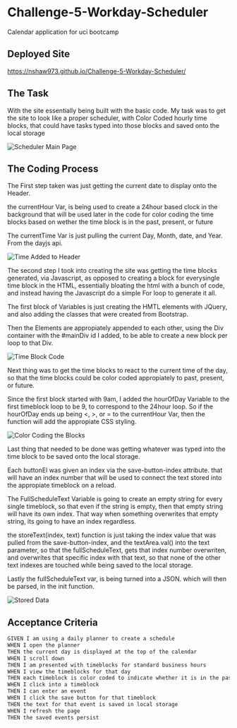 # Challenge-5-Workday-Scheduler
Calendar application for uci bootcamp

## Deployed Site

https://nshaw973.github.io/Challenge-5-Workday-Scheduler/

## The Task

With the site essentially being built with the basic code. My task was to get the site to look like a proper scheduler, with Color Coded hourly time blocks, that could have tasks typed into those blocks and saved onto the local storage

![Scheduler Main Page](./assets/images/site.PNG)

## The Coding Process

The First step taken was just getting the current date to display onto the Header.

the currentHour Var, is being used to create a 24hour based clock in the background that will be used later in the code for color coding the time blocks based on wether the time block is in the past, present, or future

The currentTime Var is just pulling the current Day, Month, date, and Year. From the dayjs api.

![Time Added to Header](./assets/images/time-header.PNG)

The second step I took into creating the site was getting the time blocks generated, via Javascript, as opposed to creating a block for everysingle time block in the HTML, essentially bloating the html with a bunch of code, and instead having the Javascript do a simple For loop to generate it all.

The first block of Variables is just creating the HMTL elements with JQuery, and also adding the classes that were created from Bootstrap. 

Then the Elements are appropiately appended to each other, using the Div container with the #mainDiv id I added, to be able to create a new block per loop to that Div.


![Time Block Code](./assets/images/time-block-code.PNG)

Next thing was to get the time blocks to react to the current time of the day, so that the time blocks could be color coded appropiately to past, present, or future.

Since the first block started with 9am, I added the hourOfDay Variable to the first timeblock loop to be 9, to correspond to the 24hour loop. So if the hourOfDay ends up being <, >, or = to the currentHour Var, then the function will add the appropiate CSS styling.

![Color Coding the Blocks](./assets/images/time-colors.PNG)

Last thing that needed to be done was getting whatever was typed into the time block to be saved onto the local storage.

Each buttonEl was given an index via the save-button-index attribute. that will have an index number that will be used to connect the text stored into the appropiate timeblock on a reload.

The FullScheduleText Variable is going to create an empty string for every single timeblock, so that even if the string is empty, then that empty string will have its own index. That way when something overwrites that empty string, its going to have an index regardless.

the storeText(index, text) function is just taking the index value that was pulled from the save-button-index, and the textArea.val() into the text parameter, so that the fullScheduleText, gets that index number overwriten, and overwrites that specific index with that text, so that none of the other text indexes are touched while being saved to the local storage.

Lastly the fullScheduleText var, is being turned into a JSON. which will then be parsed, in the init function.

![Stored Data](./assets/images/save-button.PNG)

## Acceptance Criteria

```md
GIVEN I am using a daily planner to create a schedule
WHEN I open the planner
THEN the current day is displayed at the top of the calendar
WHEN I scroll down
THEN I am presented with timeblocks for standard business hours
WHEN I view the timeblocks for that day
THEN each timeblock is color coded to indicate whether it is in the past, present, or future
WHEN I click into a timeblock
THEN I can enter an event
WHEN I click the save button for that timeblock
THEN the text for that event is saved in local storage
WHEN I refresh the page
THEN the saved events persist
```